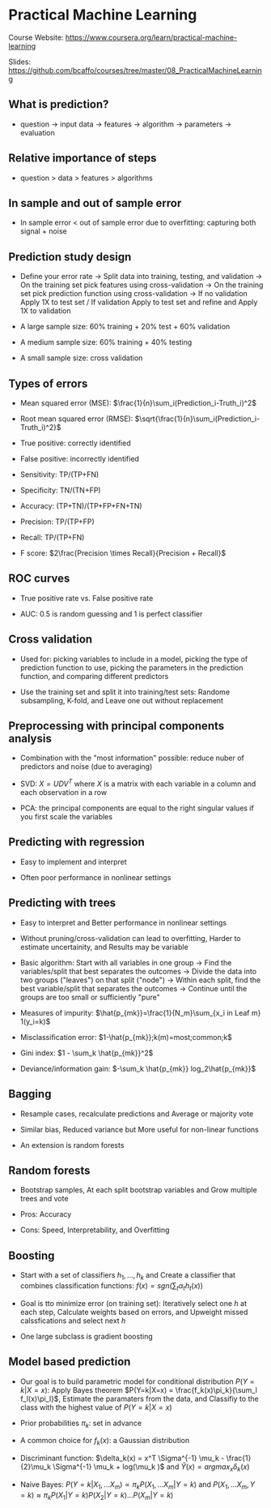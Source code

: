 # Practical Machine Learning

Course Website: https://www.coursera.org/learn/practical-machine-learning

Slides: https://github.com/bcaffo/courses/tree/master/08_PracticalMachineLearning

## What is prediction?

* question -> input data -> features -> algorithm -> parameters -> evaluation

## Relative importance of steps

* question > data > features > algorithms

## In sample and out of sample error

* In sample error < out of sample error due to overfitting: capturing both signal + noise

## Prediction study design

* Define your error rate -> Split data into training, testing, and validation -> On the training set pick features using cross-validation ->  On the training set pick prediction function using cross-validation -> If no validation Apply 1X to test set / If validation Apply to test set and refine and Apply 1X to validation

* A large sample size: 60% training + 20% test + 60% validation

* A medium sample size: 60% training + 40% testing

* A small sample size: cross validation

## Types of errors

* Mean squared error (MSE): $\frac{1}{n}\sum_i(Prediction_i-Truth_i)^2$

* Root mean squared error (RMSE): $\sqrt{\frac{1}{n}\sum_i(Prediction_i-Truth_i)^2}$

* True positive: correctly identified

* False positive: incorrectly identified

* Sensitivity: TP/(TP+FN)

* Specificity: TN/(TN+FP)

* Accuracy: (TP+TN)/(TP+FP+FN+TN)

* Precision: TP/(TP+FP)

* Recall: TP/(TP+FN)

* F score: $2\frac{Precision \times Recall}{Precision + Recall}$

## ROC curves

* True positive rate vs. False positive rate

* AUC: 0.5 is random guessing and 1 is perfect classifier

## Cross validation

* Used for: picking variables to include in a model, picking the type of prediction function to use, picking the parameters in the prediction function, and comparing different predictors

* Use the training set and split it into training/test sets: Randome subsampling, K-fold, and Leave one out without replacement

## Preprocessing with principal components analysis

* Combination with the "most information" possible: reduce nuber of predictors and noise (due to averaging)

* SVD: $X=UDV^T$ where $X$ is a matrix with each variable in a column and each observation in a row

* PCA: the principal components are equal to the right singular values if you first scale the variables

## Predicting with regression

* Easy to implement and interpret

* Often poor performance in nonlinear settings

## Predicting with trees

* Easy to interpret and Better performance in nonlinear settings

* Without pruning/cross-validation can lead to overfitting, Harder to estimate uncertainity, and Results may be variable

* Basic algorithm: Start with all variables in one group -> Find the variables/split that best separates the outcomes -> Divide the data into two groups ("leaves") on that split ("node") -> Within each split, find the best variable/split that separates the outcomes -> Continue until the groups are too small or sufficiently "pure"

* Measures of impurity: $\hat{p_{mk}}=\frac{1}{N_m}\sum_{x_i in Leaf m} 1(y_i=k)$

* Misclassification error: $1-\hat{p_{mk}};k(m)=most;common;k$

* Gini index: $1 - \sum_k \hat{p_{mk}}^2$

* Deviance/information gain: $-\sum_k \hat{p_{mk}} log_2\hat{p_{mk}}$

## Bagging

* Resample cases, recalculate predictions and Average or majority vote

* Similar bias, Reduced variance but More useful for non-linear functions

* An extension is random forests

## Random forests

* Bootstrap samples, At each split bootstrap variables and Grow multiple trees and vote

* Pros: Accuracy

* Cons: Speed, Interpretability, and Overfitting

## Boosting

* Start with a set of classifiers $h_1, ..., h_k$ and Create a classifier that combines classification functions: $f(x)=sgn(\sum_t \alpha_t h_t(x))$

* Goal is tto minimize error (on training set): Iteratively select one $h$ at each step, Calculate weights based on errors, and Upweight missed calssfications and select next $h$

* One large subclass is gradient boosting

## Model based prediction

* Our goal is to build parametric model for conditional distribution $P(Y=k|X=x)$: Apply Bayes theorem $P(Y=k|X=x) = \frac{f_k(x)\pi_k}{\sum_l f_l(x)\pi_l}$, Estimate the paramaters from the data, and Classifiy to the class with the highest value of $P(Y=k|X=x)$

* Prior probabilities $\pi_k$: set in advance

* A common choice for $f_k(x)$: a Gaussian distribution

* Discriminant function: $\delta_k(x) = x^T \Sigma^{-1} \mu_k - \frac{1}{2}\mu_k  \Sigma^{-1} \mu_k + log(\mu_k )$ and $\hat{Y}(x) = argmax_x \delta_k(x)$

* Naive Bayes: $P(Y=k|X_1, ... X_m) \propto \pi_k P(X_1, ... X_m|Y=k)$ and $P(X_1, ... X_m, Y=k) \approx \pi_k P(X_1|Y=k)P(X_2|Y=k)...P(X_m|Y=k)$
